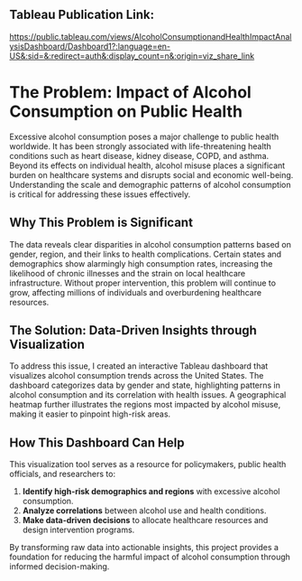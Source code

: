 ## Tableau Publication Link:
https://public.tableau.com/views/AlcoholConsumptionandHealthImpactAnalysisDashboard/Dashboard1?:language=en-US&:sid=&:redirect=auth&:display_count=n&:origin=viz_share_link

# The Problem: Impact of Alcohol Consumption on Public Health

Excessive alcohol consumption poses a major challenge to public health worldwide. It has been strongly associated with life-threatening health conditions such as heart disease, kidney disease, COPD, and asthma. Beyond its effects on individual health, alcohol misuse places a significant burden on healthcare systems and disrupts social and economic well-being. Understanding the scale and demographic patterns of alcohol consumption is critical for addressing these issues effectively.

## Why This Problem is Significant

The data reveals clear disparities in alcohol consumption patterns based on gender, region, and their links to health complications. Certain states and demographics show alarmingly high consumption rates, increasing the likelihood of chronic illnesses and the strain on local healthcare infrastructure. Without proper intervention, this problem will continue to grow, affecting millions of individuals and overburdening healthcare resources.

## The Solution: Data-Driven Insights through Visualization

To address this issue, I created an interactive Tableau dashboard that visualizes alcohol consumption trends across the United States. The dashboard categorizes data by gender and state, highlighting patterns in alcohol consumption and its correlation with health issues. A geographical heatmap further illustrates the regions most impacted by alcohol misuse, making it easier to pinpoint high-risk areas.

## How This Dashboard Can Help

This visualization tool serves as a resource for policymakers, public health officials, and researchers to:

1. **Identify high-risk demographics and regions** with excessive alcohol consumption.
2. **Analyze correlations** between alcohol use and health conditions.
3. **Make data-driven decisions** to allocate healthcare resources and design intervention programs.

By transforming raw data into actionable insights, this project provides a foundation for reducing the harmful impact of alcohol consumption through informed decision-making.
